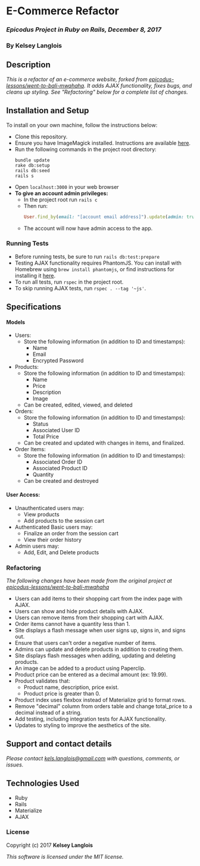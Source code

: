 # E-Commerce Refactor

### _Epicodus Project in Ruby on Rails, December 8, 2017_

### By Kelsey Langlois

## Description

_This is a refactor of an e-commerce website, forked from [epicodus-lessons/went-to-bali-mwahaha](https://github.com/epicodus-lessons/went-to-bali-mwahaha). It adds AJAX functionality, fixes bugs, and cleans up styling. See "Refactoring" below for a complete list of changes._

## Installation and Setup

To install on your own machine, follow the instructions below:

* Clone this repository.
* Ensure you have ImageMagick installed. Instructions are available [here](https://github.com/thoughtbot/paperclip#image-processor).
* Run the following commands in the project root directory:
  ```
  bundle update
  rake db:setup
  rails db:seed
  rails s
  ```
* Open ```localhost:3000``` in your web browser
* **To give an account admin privileges:**
  * In the project root run ```rails c```
  * Then run:
    ```ruby
    User.find_by(email: "[account email address]").update(admin: true)
    ```
  * The account will now have admin access to the app.

### Running Tests

* Before running tests, be sure to run ```rails db:test:prepare```
* Testing AJAX functionality requires PhantomJS. You can install with Homebrew using ```brew install phantomjs```, or find instructions for installing it [here](https://github.com/teampoltergeist/poltergeist#installing-phantomjs).
* To run all tests, run ```rspec``` in the project root.
* To skip running AJAX tests, run ```rspec . --tag '~js'```.

## Specifications

#### Models
* Users:
  * Store the following information (in addition to ID and timestamps):
    * Name
    * Email
    * Encrypted Password
* Products:
  * Store the following information (in addition to ID and timestamps):
    * Name
    * Price
    * Description
    * Image
  * Can be created, edited, viewed, and deleted
* Orders:
  * Store the following information (in addition to ID and timestamps):
    * Status
    * Associated User ID
    * Total Price
  * Can be created and updated with changes in items, and finalized.
* Order Items:
  * Store the following information (in addition to ID and timestamps):
    * Associated Order ID
    * Associated Product ID
    * Quantity
  * Can be created and destroyed

#### User Access:
* Unauthenticated users may:
  * View products
  * Add products to the session cart
* Authenticated Basic users may:
  * Finalize an order from the session cart
  * View their order history
* Admin users may:
  * Add, Edit, and Delete products

### Refactoring

_The following changes have been made from the original project at [epicodus-lessons/went-to-bali-mwahaha](https://github.com/epicodus-lessons/went-to-bali-mwahaha)_

* Users can add items to their shopping cart from the index page with AJAX.
* Users can show and hide product details with AJAX.
* Users can remove items from their shopping cart with AJAX.
* Order items cannot have a quantity less than 1.
* Site displays a flash message when user signs up, signs in, and signs out.
* Ensure that users can't order a negative number of items.
* Admins can update and delete products in addition to creating them.
* Site displays flash messages when adding, updating and deleting products.
* An image can be added to a product using Paperclip.
* Product price can be entered as a decimal amount (ex: 19.99).
* Product validates that:
  * Product name, description, price exist.
  * Product price is greater than 0.
* Product index uses flexbox instead of Materialize grid to format rows.
* Remove "decimal" column from orders table and change total_price to a decimal instead of a string.
* Add testing, including integration tests for AJAX functionality.
* Updates to styling to improve the aesthetics of the site.

## Support and contact details

_Please contact [kels.langlois@gmail.com](mailto:kels.langlois@gmail.com) with questions, comments, or issues._

## Technologies Used

* Ruby
* Rails
* Materialize
* AJAX

### License

Copyright (c) 2017 **Kelsey Langlois**

*This software is licensed under the MIT license.*
